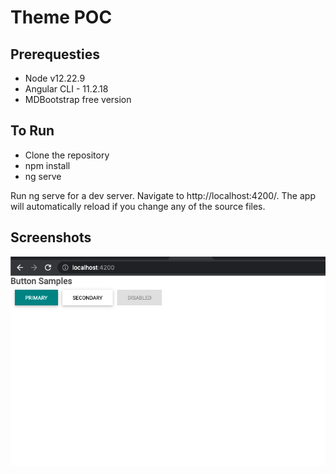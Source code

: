 # Theme POC

## Prerequesties
- Node v12.22.9
- Angular CLI - 11.2.18
- MDBootstrap free version

## To Run
- Clone the repository
- npm install
- ng serve

Run ng serve for a dev server. Navigate to http://localhost:4200/. The app will automatically reload if you change any of the source files.

## Screenshots
![Screenshot](https://github.com/suriyagp/Theme_Sample/blob/main/screenshots/Screen%20Shot%202022-01-28%20at%204.06.44%20PM.png)

